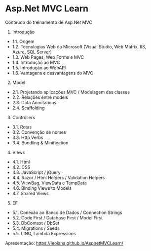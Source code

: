 # Asp.Net MVC Learn
Conteúdo do treinamento de Asp.Net MVC

1. Introdução
  * 1.1. Origem
  * 1.2. Tecnologias Web da Microsoft (Visual Studio, Web Matrix, IIS, Azure, SQL Server)
  * 1.3. Web Pages, Web Forms e MVC
  * 1.4. Introdução ao MVC
  * 1.5. Introdução ao WebAPI
  * 1.6. Vantagens e desvantagens do MVC
2. Model
  * 2.1. Projetando aplicações MVC / Modelagem das classes
  * 2.2. Relações entre models
  * 2.3. Data Annotations
  * 2.4. Scaffolding
3. Controllers
  * 3.1. Rotas
  * 3.2. Convenção de nomes
  * 3.3. Http Verbs
  * 3.4. Bundling & Minification
4. Views
  * 4.1. Html
  * 4.2. CSS
  * 4.3. JavaScript / jQuery
  * 4.4. Razor / Html Helpers / Validation Helpers
  * 4.5. ViewBag, ViewData e TempData
  * 4.6. Binding Views to Models
  * 4.7. Shared Views
5. EF
  * 5.1. Conexão ao Banco de Dados / Connection Strings
  * 5.2. Code First / Database First / Model First
  * 5.3. DbContext / DbSet
  * 5.4. Migrations / Seeds
  * 5.5. LINQ, Lambda Expressions

Apresentação:
https://leolana.github.io/AspnetMVCLearn/
